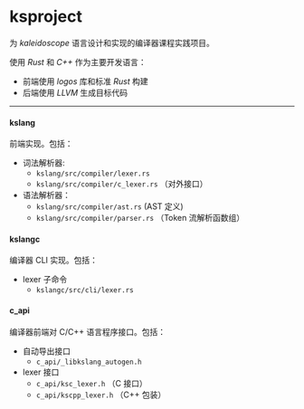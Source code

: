 # ksproject

为 _kaleidoscope_ 语言设计和实现的编译器课程实践项目。

使用 _Rust_ 和 _C++_ 作为主要开发语言：

- 前端使用 _logos_ 库和标准 _Rust_ 构建
- 后端使用 _LLVM_ 生成目标代码

---

#### kslang

前端实现。包括：

- 词法解析器:
  - `kslang/src/compiler/lexer.rs`
  - `kslang/src/compiler/c_lexer.rs` （对外接口）
- 语法解析器：
  - `kslang/src/compiler/ast.rs` (AST 定义)
  - `kslang/src/compiler/parser.rs` （Token 流解析函数组）


#### kslangc

编译器 CLI 实现。包括：

- lexer 子命令
  - `kslangc/src/cli/lexer.rs`


#### c_api

编译器前端对 C/C++ 语言程序接口。包括：

- 自动导出接口
  - `c_api/_libkslang_autogen.h`
- lexer 接口
  - `c_api/ksc_lexer.h` （C 接口）
  - `c_api/kscpp_lexer.h` （C++ 包装）
